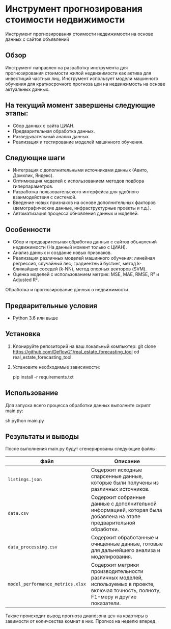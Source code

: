 # Инструмент прогнозирования стоимости недвижимости
Инструмент прогнозирования стоимости недвижимости на основе данных с сайтов объявлений

## Обзор
Инструмент направлен на разработку инструмента для прогнозирования стоимости жилой недвижимости как актива для инвестиций частных лиц. Инструмент использует модели машинного обучения для краткосрочного прогноза цен на недвижимость на основе актуальных данных.


## На текущий момент завершены следующие этапы:

 - Сбор данных с сайта ЦИАН.
 - Предварительная обработка данных.
 - Разведывательный анализ данных.
 - Реализация и тестирование моделей машинного обучения.

## Следующие шаги
 - Интеграция с дополнительными источниками данных (Авито, Домклик, Яндекс).
 - Оптимизация моделей с использованием методов подбора гиперпараметров.
 - Разработка пользовательского интерфейса для удобного взаимодействия с системой.
 - Введение новых признаков на основе дополнительных факторов (демографические данные, инфраструктурные проекты и т.д.).
 - Автоматизация процесса обновления данных и моделей.

## Особенности
- Сбор и предварительная обработка данных с сайтов объявлений недвижимости (На данный момент только с ЦИАН).
- Анализ данных и создание новых признаков.
- Реализация различных моделей машинного обучения: линейная регрессия, случайный лес, градиентный бустинг, метод k-ближайших соседей (k-NN), метод опорных векторов (SVM).
- Оценка моделей с использованием метрик: MSE, MAE, RMSE, R² и Adjusted R².


 Обработка и прогнозирование данных о недвижимости


## Предварительные условия

- Python 3.6 или выше

## Установка

1. Клонируйте репозиторий на ваш локальный компьютер:
   git clone https://github.com/Deflow21/real_estate_forecasting_tool
   cd real_estate_forecasting_tool
    

3. Установите необходимые зависимости:
    
    pip install -r requirements.txt
    

## Использование

Для запуска всего процесса обработки данных выполните скрипт main.py:

sh python main.py

## Результаты и выводы

После выполнения main.py будут сгенерированы следующие файлы: 

| **Файл**                       | **Описание**                                                    |
|-------------------------------|-----------------------------------------------------------------|
| `listings.json`               | Содержит исходные спарсенные данные, которые были получены из различных источников. |
| `data.csv`                    | Содержит собранные данные с дополнительной информацией, которая была добавлена на этапе предварительной обработки. |
| `data_processing.csv`         | Содержит обработанные и очищенные данные, готовые для дальнейшего анализа и моделирования. |
| `model_performance_metrics.xlsx` | Содержит метрики производительности различных моделей, используемых в проекте, включая точность, полноту, F1-меру и другие показатели. |

Также происходит вывод прогноза диапозона цен на квартиры в завимости от количсества комнат в них. Прогноз на неделю вперед.

